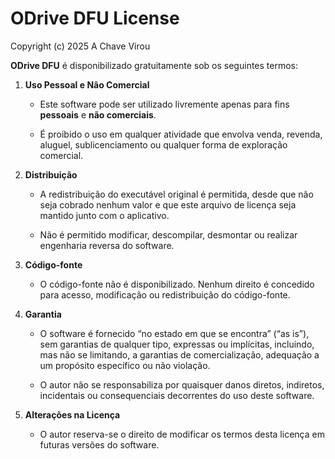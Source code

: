 
# ODrive DFU License

Copyright (c) 2025 A Chave Virou

**ODrive DFU** é disponibilizado gratuitamente sob os seguintes termos:

1.  **Uso Pessoal e Não Comercial**
    
    -   Este software pode ser utilizado livremente apenas para fins **pessoais** e **não comerciais**.
        
    -   É proibido o uso em qualquer atividade que envolva venda, revenda, aluguel, sublicenciamento ou qualquer forma de exploração comercial.
        
2.  **Distribuição**
    
    -   A redistribuição do executável original é permitida, desde que não seja cobrado nenhum valor e que este arquivo de licença seja mantido junto com o aplicativo.
        
    -   Não é permitido modificar, descompilar, desmontar ou realizar engenharia reversa do software.
        
3.  **Código-fonte**
    
    -   O código-fonte não é disponibilizado. Nenhum direito é concedido para acesso, modificação ou redistribuição do código-fonte.
        
4.  **Garantia**
    
    -   O software é fornecido “no estado em que se encontra” (“as is”), sem garantias de qualquer tipo, expressas ou implícitas, incluindo, mas não se limitando, a garantias de comercialização, adequação a um propósito específico ou não violação.
        
    -   O autor não se responsabiliza por quaisquer danos diretos, indiretos, incidentais ou consequenciais decorrentes do uso deste software.
        
5.  **Alterações na Licença**
    
    -   O autor reserva-se o direito de modificar os termos desta licença em futuras versões do software.